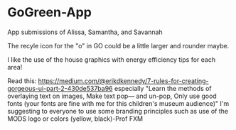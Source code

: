 # GoGreen-App
App submissions of Alissa, Samantha, and Savannah


The recyle icon for the "o" in GO could be a little larger and rounder maybe.

I like the use of the house graphics with energy efficiency tips for each area!

Read this: https://medium.com/@erikdkennedy/7-rules-for-creating-gorgeous-ui-part-2-430de537ba96 especially "Learn the methods of overlaying text on images, Make text pop— and un-pop, Only use good fonts (your fonts are fine with me for this children's museum audience)" 
I'm suggesting to everyone to use some branding principles such as use of the MODS logo or colors (yellow, black)-Prof FXM

